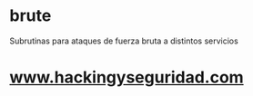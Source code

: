 # brute
Subrutinas para ataques de fuerza bruta a distintos servicios


# www.hackingyseguridad.com



